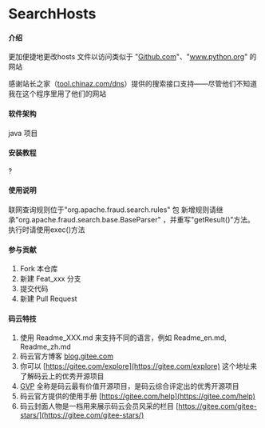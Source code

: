 # SearchHosts

#### 介绍
更加便捷地更改hosts 文件以访问类似于 "[Github.com](https://github.com)"、"www.python.org" 的网站

感谢站长之家（[tool.chinaz.com/dns](https://tool.chinaz.com/dns)）提供的搜索接口支持——尽管他们不知道我在这个程序里用了他们的网站


#### 软件架构
java 项目

#### 安装教程
?

#### 使用说明
联网查询规则位于"org.apache.fraud.search.rules" 包
新增规则请继承"org.apache.fraud.search.base.BaseParser" ，并重写"getResult()"方法。
执行时请使用exec()方法

#### 参与贡献

1. Fork 本仓库
2. 新建 Feat_xxx 分支
3. 提交代码
4. 新建 Pull Request


#### 码云特技

1. 使用 Readme\_XXX.md 来支持不同的语言，例如 Readme\_en.md, Readme\_zh.md
2. 码云官方博客 [blog.gitee.com](https://blog.gitee.com)
3. 你可以 [https://gitee.com/explore](https://gitee.com/explore) 这个地址来了解码云上的优秀开源项目
4. [GVP](https://gitee.com/gvp) 全称是码云最有价值开源项目，是码云综合评定出的优秀开源项目
5. 码云官方提供的使用手册 [https://gitee.com/help](https://gitee.com/help)
6. 码云封面人物是一档用来展示码云会员风采的栏目 [https://gitee.com/gitee-stars/](https://gitee.com/gitee-stars/)